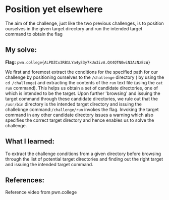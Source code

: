 # Position yet elsewhere
The aim of the challenge, just like the two previous challenges, is to position ourselves in the given target directory and run the intended target command to obtain the flag

## My solve:
**Flag:** `pwn.college{ALPDZCx3RB1LYa4yE3y7kUo3ivA.QX4QTN0wiN3AzNzEzW} `

We first and foremost extract the conditions for the specified path for our challenge by positioning ourselves to the `/challenge` directory ( by using the `cd /challenge`) and extracting the contents of the `run` text file (using the `cat run` command).
This helps us obtain a set of candidate directories, one of which is intended to be the target.
Upon further 'browsing' and issuing the target command through these candidate directories, we rule out that the `/usr/bin` directory is the intended target directory and issuing the challebnge command:`/challenge/run` invokes the flag.
Invoking the target command in any other candidate directory issues a warning which also specifies the correct target directory and hence enables us to solve the challenge.

## What I learned:
To extract the challenge conditions from a given directory before browsing through the list of potential target directories and finding out the right target and issuing the intended target command.

## References:
Reference video from pwn.college
